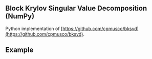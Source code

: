 ## Block Krylov Singular Value Decomposition (NumPy)

Python implementation of [https://github.com/cpmusco/bksvd](https://github.com/cpmusco/bksvd).

Example
-------
